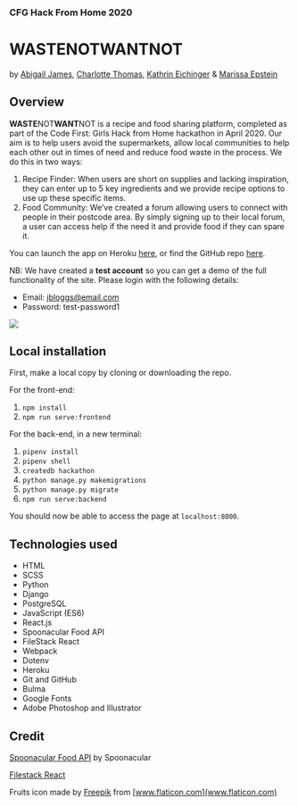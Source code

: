 ### CFG Hack From Home 2020
# **WASTE**NOT**WANT**NOT

by [Abigail James](https://github.com/ajames14), [Charlotte Thomas](https://github.com/Charlotte-Thomas), [Kathrin Eichinger](https://github.com/katheich) & [Marissa Epstein](https://github.com/marepstein)

## Overview

**WASTE**NOT**WANT**NOT is a recipe and food sharing platform, completed as part of the Code First: Girls Hack from Home hackathon in April 2020. 
Our aim is to help users avoid the supermarkets, allow local communities to help each other out in times of need and reduce food waste in the process.
We do this in two ways: 
1) Recipe Finder: When users are short on supplies and lacking inspiration, they can enter up to 5 key ingredients and we provide recipe options to use up these specific items. 
2) Food Community: We’ve created a forum allowing users to connect with people in their postcode area. By simply signing up to their local forum, a user can access help if the need it and provide food if they can spare it.

You can launch the app on Heroku [here](https://waste-not-want-not.herokuapp.com/), or find the GitHub repo [here](https://github.com/ajames14/cfg-hackathon).

NB: We have created a **test account** so you can get a demo of the full functionality of the site. Please login with the following details:
- Email: jbloggs@email.com 
- Password: test-password1

![](https://imgur.com/srq4Msx)

## Local installation
First, make a local copy by cloning or downloading the repo.

For the front-end:
1. `npm install`
2. `npm run serve:frontend`

For the back-end, in a new terminal:
1. `pipenv install`
2. `pipenv shell`
3. `createdb hackathon`
4. `python manage.py makemigrations`
5. `python manage.py migrate`
6. `npm run serve:backend`

You should now be able to access the page at `localhost:8000`.

## Technologies used
- HTML
- SCSS
- Python
- Django
- PostgreSQL
- JavaScript (ES6)
- React.js
- Spoonacular Food API
- FileStack React
- Webpack
- Dotenv
- Heroku
- Git and GitHub
- Bulma
- Google Fonts
- Adobe Photoshop and Illustrator

## Credit

[Spoonacular Food API](https://spoonacular.com/food-api) by Spoonacular

[Filestack React](https://github.com/filestack/filestack-react)

Fruits icon made by [Freepik](https://www.flaticon.com/authors/freepik) from [www.flaticon.com](www.flaticon.com)

